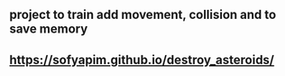## project to train add movement, collision and to save memory
## https://sofyapim.github.io/destroy_asteroids/

